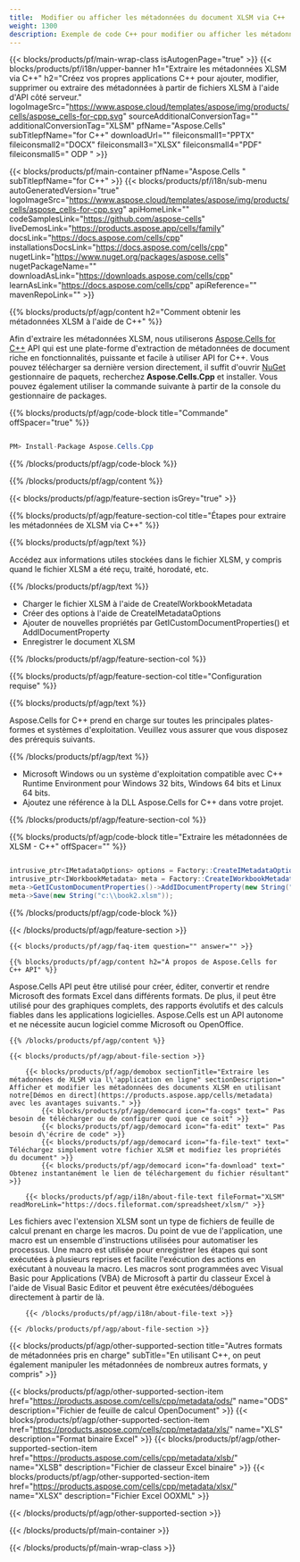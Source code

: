 ```yaml
---
title:  Modifier ou afficher les métadonnées du document XLSM via C++
weight: 1300
description: Exemple de code C++ pour modifier ou afficher les métadonnées du fichier XLSM sur l'environnement d'exécution C++ pour Windows 32 bits, Windows 64 bits et Linux 64 bits.
---
```

{{< blocks/products/pf/main-wrap-class isAutogenPage="true" >}}
{{< blocks/products/pf/i18n/upper-banner h1="Extraire les métadonnées XLSM via C++" h2="Créez vos propres applications C++ pour ajouter, modifier, supprimer ou extraire des métadonnées à partir de fichiers XLSM à l\'aide d\'API côté serveur." logoImageSrc="https://www.aspose.cloud/templates/aspose/img/products/cells/aspose_cells-for-cpp.svg" sourceAdditionalConversionTag="" additionalConversionTag="XLSM" pfName="Aspose.Cells" subTitlepfName="for C++" downloadUrl="" fileiconsmall1="PPTX" fileiconsmall2="DOCX" fileiconsmall3="XLSX" fileiconsmall4="PDF" fileiconsmall5=" ODP " >}}

{{< blocks/products/pf/main-container pfName="Aspose.Cells " subTitlepfName="for C++" >}}
{{< blocks/products/pf/i18n/sub-menu autoGeneratedVersion="true" logoImageSrc="https://www.aspose.cloud/templates/aspose/img/products/cells/aspose_cells-for-cpp.svg" apiHomeLink="" codeSamplesLink="https://github.com/aspose-cells" liveDemosLink="https://products.aspose.app/cells/family" docsLink="https://docs.aspose.com/cells/cpp" installationsDocsLink="https://docs.aspose.com/cells/cpp" nugetLink="https://www.nuget.org/packages/aspose.cells" nugetPackageName="" downloadAsLink="https://downloads.aspose.com/cells/cpp" learnAsLink="https://docs.aspose.com/cells/cpp" apiReference="" mavenRepoLink="" >}}

{{% blocks/products/pf/agp/content h2="Comment obtenir les métadonnées XLSM à l\'aide de C++" %}}

Afin d'extraire les métadonnées XLSM, nous utiliserons
 [Aspose.Cells for C++](https://products.aspose.com/cells/cpp) 
 API qui est une plate-forme d'extraction de métadonnées de document riche en fonctionnalités, puissante et facile à utiliser API for C++. Vous pouvez télécharger sa dernière version directement, il suffit d'ouvrir
 [NuGet](https://www.nuget.org/packages/aspose.cells) 
 gestionnaire de paquets, recherchez
 **Aspose.Cells.Cpp** 
 et installer. Vous pouvez également utiliser la commande suivante à partir de la console du gestionnaire de packages.

{{% blocks/products/pf/agp/code-block title="Commande" offSpacer="true" %}}

```cs

PM> Install-Package Aspose.Cells.Cpp

```

{{% /blocks/products/pf/agp/code-block %}}

{{% /blocks/products/pf/agp/content %}}

{{< blocks/products/pf/agp/feature-section isGrey="true" >}}

{{% blocks/products/pf/agp/feature-section-col title="Étapes pour extraire les métadonnées de XLSM via C++" %}}

{{% blocks/products/pf/agp/text %}}

 Accédez aux informations utiles stockées dans le fichier XLSM, y compris quand le fichier XLSM a été reçu, traité, horodaté, etc.

{{% /blocks/products/pf/agp/text %}}

+ Charger le fichier XLSM à l'aide de CreateIWorkbookMetadata
+ Créer des options à l'aide de CreateIMetadataOptions
+ Ajouter de nouvelles propriétés par GetICustomDocumentProperties() et AddIDocumentProperty
+ Enregistrer le document XLSM

{{% /blocks/products/pf/agp/feature-section-col %}}

{{% blocks/products/pf/agp/feature-section-col title="Configuration requise" %}}

{{% blocks/products/pf/agp/text %}}

 Aspose.Cells for C++ prend en charge sur toutes les principales plates-formes et systèmes d'exploitation. Veuillez vous assurer que vous disposez des prérequis suivants.

{{% /blocks/products/pf/agp/text %}}

-  Microsoft Windows ou un système d'exploitation compatible avec C++ Runtime Environment pour Windows 32 bits, Windows 64 bits et Linux 64 bits.
-  Ajoutez une référence à la DLL Aspose.Cells for C++ dans votre projet.

{{% /blocks/products/pf/agp/feature-section-col %}}

{{% blocks/products/pf/agp/code-block title="Extraire les métadonnées de XLSM - C++" offSpacer="" %}}

```cs

intrusive_ptr<IMetadataOptions> options = Factory::CreateIMetadataOptions(MetadataType_DocumentProperties);
intrusive_ptr<IWorkbookMetadata> meta = Factory::CreateIWorkbookMetadata(new String("c:\\book1.xlsm"), options);
meta->GetICustomDocumentProperties()->AddIDocumentProperty(new String("test"), (StringPtr)new String("test"));
meta->Save(new String("c:\\book2.xlsm"));  

```

{{% /blocks/products/pf/agp/code-block %}}

{{< /blocks/products/pf/agp/feature-section >}}

    {{< blocks/products/pf/agp/faq-item question="" answer="" >}}
 

<!-- aboutfile Starts -->

    {{% blocks/products/pf/agp/content h2="À propos de Aspose.Cells for C++ API" %}}

 Aspose.Cells API peut être utilisé pour créer, éditer, convertir et rendre Microsoft des formats Excel dans différents formats. De plus, il peut être utilisé pour des graphiques complets, des rapports évolutifs et des calculs fiables dans les applications logicielles. Aspose.Cells est un API autonome et ne nécessite aucun logiciel comme Microsoft ou OpenOffice.



    {{% /blocks/products/pf/agp/content %}}

    {{< blocks/products/pf/agp/about-file-section >}}

        {{< blocks/products/pf/agp/demobox sectionTitle="Extraire les métadonnées de XLSM via l\'application en ligne" sectionDescription=" Afficher et modifier les métadonnées des documents XLSM en utilisant notre[Démos en direct](https://products.aspose.app/cells/metadata) avec les avantages suivants." >}}
            {{< blocks/products/pf/agp/democard icon="fa-cogs" text=" Pas besoin de télécharger ou de configurer quoi que ce soit" >}}
            {{< blocks/products/pf/agp/democard icon="fa-edit" text=" Pas besoin d\'écrire de code" >}}
            {{< blocks/products/pf/agp/democard icon="fa-file-text" text=" Téléchargez simplement votre fichier XLSM et modifiez les propriétés du document" >}}
            {{< blocks/products/pf/agp/democard icon="fa-download" text=" Obtenez instantanément le lien de téléchargement du fichier résultant" >}}

        {{< blocks/products/pf/agp/i18n/about-file-text fileFormat="XLSM" readMoreLink="https://docs.fileformat.com/spreadsheet/xlsm/" >}}
Les fichiers avec l'extension XLSM sont un type de fichiers de feuille de calcul prenant en charge les macros. Du point de vue de l'application, une macro est un ensemble d'instructions utilisées pour automatiser les processus. Une macro est utilisée pour enregistrer les étapes qui sont exécutées à plusieurs reprises et facilite l'exécution des actions en exécutant à nouveau la macro. Les macros sont programmées avec Visual Basic pour Applications (VBA) de Microsoft à partir du classeur Excel à l'aide de Visual Basic Editor et peuvent être exécutées/déboguées directement à partir de là.

        {{< /blocks/products/pf/agp/i18n/about-file-text >}}

    {{< /blocks/products/pf/agp/about-file-section >}}

<!-- aboutfile Ends -->

{{< blocks/products/pf/agp/other-supported-section title="Autres formats de métadonnées pris en charge" subTitle="En utilisant C++, on peut également manipuler les métadonnées de nombreux autres formats, y compris" >}}

{{< blocks/products/pf/agp/other-supported-section-item href="https://products.aspose.com/cells/cpp/metadata/ods/" name="ODS" description="Fichier de feuille de calcul OpenDocument" >}}
{{< blocks/products/pf/agp/other-supported-section-item href="https://products.aspose.com/cells/cpp/metadata/xls/" name="XLS" description="Format binaire Excel" >}}
{{< blocks/products/pf/agp/other-supported-section-item href="https://products.aspose.com/cells/cpp/metadata/xlsb/" name="XLSB" description="Fichier de classeur Excel binaire" >}}
{{< blocks/products/pf/agp/other-supported-section-item href="https://products.aspose.com/cells/cpp/metadata/xlsx/" name="XLSX" description="Fichier Excel OOXML" >}}

{{< /blocks/products/pf/agp/other-supported-section >}}

{{< /blocks/products/pf/main-container >}}
    
{{< /blocks/products/pf/main-wrap-class >}}
